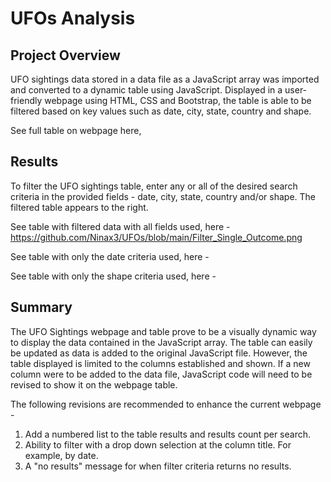 # UFOs Analysis

## Project Overview
UFO sightings data stored in a data file as a JavaScript array was imported and converted to a dynamic table using JavaScript. Displayed in a user-friendly webpage using HTML, CSS and Bootstrap, the table is able to be filtered based on key values such as date, city, state, country and shape. 

See full table on webpage here, 

## Results
To filter the UFO sightings table, enter any or all of the desired search criteria in the provided fields - date, city, state, country and/or shape. The filtered table appears to the right.

See table with filtered data with all fields used, here - https://github.com/Ninax3/UFOs/blob/main/Filter_Single_Outcome.png

See table with only the date criteria used, here - 

See table with only the shape criteria used, here - 

## Summary
The UFO Sightings webpage and table prove to be a visually dynamic way to display the data contained in the JavaScript array. The table can easily be updated as data is added to the original JavaScript file. However, the table displayed is limited to the columns established and shown. If a new column were to be added to the data file, JavaScript code will need to be revised to show it on the webpage table.

The following revisions are recommended to enhance the current webpage -  
1. Add a numbered list to the table results and results count per search. 
2. Ability to filter with a drop down selection at the column title. For example, by date. 
3. A "no results" message for when filter criteria returns no results. 
